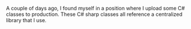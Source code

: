 A couple of days ago, I found myself in a position where I upload some C# classes to production. These C# sharp classes all reference a centralized library that I use. 
